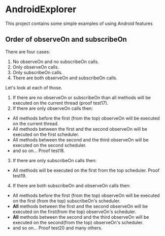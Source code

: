 # AndroidExplorer
This project contains some simple examples of using Android features

## Order of observeOn and subscribeOn

There are four cases:

1. No observeOn and no subscribeOn calls.
2. Only observeOn calls.
3. Only subscribeOn calls.
4. There are both observeOn and subscribeOn calls.

Let's look at each of those.

1. If there are no observeOn or subscribeOn than all methods will be executed on the current thread (proof test17).
2. If there are only observeOn calls then:
  * All methods before the first (from the top) observeOn will be executed on the current thread.
  * All methods between the first and the second observeOn will be executed on the first scheduler.
  * All methods between the second and the third observeOn will be executed on the second scheduler.
  * and so on...
  Proof test18.
3. If there are only subscribeOn calls then:
  * All methods will be executed on the first from the top scheduler.
  Proof test19.
4. If there are both subscribeOn and observeOn calls then:
  * All methods before the first (from the top) observeOn will be executed on the first (from the top) subscribeOn's scheduler.
  * **All** methods between the first and the second observeOn will be executed on the first(from the top) observeOn's scheduler.
  * **All** methods between the second and the third observeOn will be executed on the second(from the top) observeOn's scheduler.
  * and so on...
  Proof test20 and many others.
